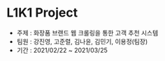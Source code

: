 # L1K1 Project
  + 주제 : 화장품 브랜드 웹 크롤링을 통한 고객 추천 시스템
  + 팀원 : 강진영, 고준렬, 김나윤, 김민기, 이용정(팀장)
  + 기간 : 2021/02/22 ~ 2021/03/25
